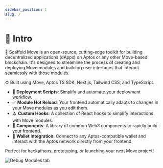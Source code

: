 ```yaml
---
sidebar_position: 1
slug: /
---
```


# 👋 Intro

🧪 Scaffold Move is an open-source, cutting-edge toolkit for building decentralized applications (dApps) on Aptos or any other Move-based blockchain. It's designed to streamline the process of creating and deploying Move modules and building user interfaces that interact seamlessly with those modules.

⚙️ Built using Move, Aptos TS SDK, Next.js, Tailwind CSS, and TypeScript.

* 🛫 **Deployment Scripts**: Simplify and automate your deployment workflow.
* ✅ **Module Hot Reload**: Your frontend automatically adapts to changes in your Move modules as you edit them.
* 🪝 **Custom Hooks**: A collection of React hooks to simplify interactions with Move modules.
* 🧱 **Components**: A library of common Web3 components to rapidly build your frontend.
* 🔐 **Wallet Integration**: Connect to any Aptos-compatible wallet and interact with the Aptos network directly from your frontend.

Perfect for hackathons, prototyping, or launching your next Move project!

![Debug Modules tab](/img/debug.png)